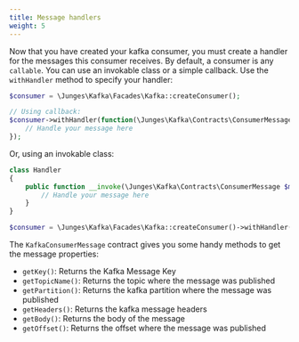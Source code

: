```yaml
---
title: Message handlers
weight: 5
---
```


Now that you have created your kafka consumer, you must create a handler for the messages this consumer receives. By default, a consumer is any `callable`.
You can use an invokable class or a simple callback. Use the `withHandler` method to specify your handler:

```php
$consumer = \Junges\Kafka\Facades\Kafka::createConsumer();

// Using callback:
$consumer->withHandler(function(\Junges\Kafka\Contracts\ConsumerMessage $message) {
    // Handle your message here
});
```

Or, using an invokable class:

```php
class Handler
{
    public function __invoke(\Junges\Kafka\Contracts\ConsumerMessage $message){
        // Handle your message here
    }
}

$consumer = \Junges\Kafka\Facades\Kafka::createConsumer()->withHandler(new Handler)
```

The `KafkaConsumerMessage` contract gives you some handy methods to get the message properties:

- `getKey()`: Returns the Kafka Message Key
- `getTopicName()`: Returns the topic where the message was published
- `getPartition()`: Returns the kafka partition where the message was published
- `getHeaders()`: Returns the kafka message headers
- `getBody()`: Returns the body of the message
- `getOffset()`: Returns the offset where the message was published


